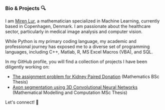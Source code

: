 ### Bio & Projects 🔍

I am [Miren Lur](https://www.linkedin.com/in/mirenlurbarquintorre/), a mathematician specialized in Machine Learning, currently based in Copenhagen, Denmark. I am passionate about the healthcare sector, particularly in medical image analysis and computer vision.

While Python is my primary coding language, my academic and professional journey has exposed me to a diverse set of programming languages, including C++, Matlab, R, MS Excel Macros (VBA), and SQL.

In my GitHub profile, you will find a collection of projects I have been diligently working on:
- [The assignment problem for Kidney Paired Donation](https://github.com/MirenLurBarquin/Kidney-Paired-Donation) (Mathematics BSc Thesis)
- [Axon segmentation using 3D Convolutional Neural Networks](https://github.com/MirenLurBarquin/AxonSeg-3D-CNN) (Mathematical Modelling and Computation MSc Thesis)

Let's connect! 🚀

